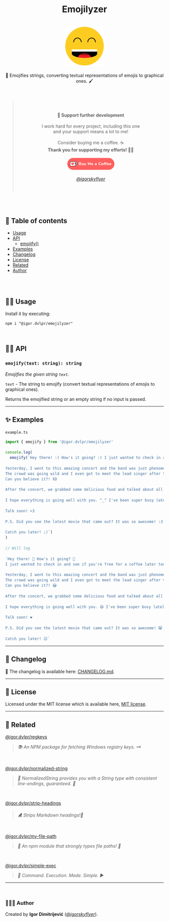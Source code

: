 <h1 align="center">Emojilyzer</h1>

<br>

<div align="center">
	<img src="https://raw.githubusercontent.com/igorskyflyer/npm-emojilyzer/main/assets/icon.png" width="128" height="128" alt="Emojilyzer logo">
</div>

<br>

<div align="center">
	💬 Emojifies strings, converting textual representations of emojis to graphical ones. 🖌️
</div>

<br>
<br>

<div align="center">
	<blockquote>
		<br>
		<h4>💖 Support further development</h4>
		<span>I work hard for every project, including this one
		<br>
		and your support means a lot to me!
		<br>
		<br>
		Consider buying me a coffee. ☕
		<br>
		<strong>Thank you for supporting my efforts! 🙏😊</strong></span>
		<br>
		<br>
		<a href="https://ko-fi.com/igorskyflyer" target="_blank"><img src="https://raw.githubusercontent.com/igorskyflyer/igorskyflyer/main/assets/ko-fi.png" alt="Donate to igorskyflyer" width="150"></a>
		<br>
		<br>
		<a href="https://github.com/igorskyflyer"><em>@igorskyflyer</em></a>
		<br>
		<br>
		<br>
	</blockquote>
</div>

<br>
<br>

## 📃 Table of contents

- [Usage](#-usage)
- [API](#-api)
  - [emojify()](#emojifytext-string-string)
- [Examples](#-examples)
- [Changelog](#-changelog)
- [License](#-license)
- [Related](#-related)
- [Author](#-author)

<br>
<br>

## 🕵🏼 Usage

Install it by executing:

```shell
npm i "@igor.dvlpr/emojilyzer"
```

<br>

## 🤹🏼 API

### `emojify(text: string): string`

*Emojifies the given string `text`.*  

`text` - The string to emojify (convert textual representations of emojis to graphical ones).  

Returns the emojified string or an empty string if no input is passed.

---

## ✨ Examples

`example.ts`
```ts
import { emojify } from '@igor.dvlpr/emojilyzer'

console.log(
  emojify(`Hey there! :) How's it going? :) I just wanted to check in and see if you're free for a coffee later today. I've got some exciting news to share!

Yesterday, I went to this amazing concert and the band was just phenomenal!
The crowd was going wild and I even got to meet the lead singer after the show!
Can you believe it?! XD

After the concert, we grabbed some delicious food and talked about all sorts of things. It was such a great night. :) Anyway, let me know if you're up for coffee! ;)

I hope everything is going well with you. ^_^ I've been super busy lately, but it's all good!

Talk soon! <3

P.S. Did you see the latest movie that came out? It was so awesome! :3 I was on the edge of my seat the whole time.

Catch you later! ;)`)
)

// Will log

`Hey there! 🙂 How's it going? 🙂
I just wanted to check in and see if you're free for a coffee later today. I've got some exciting news to share!

Yesterday, I went to this amazing concert and the band was just phenomenal!
The crowd was going wild and I even got to meet the lead singer after the show!
Can you believe it?! 😂

After the concert, we grabbed some delicious food and talked about all sorts of things. It was such a great night. 🙂 Anyway, let me know if you're up for coffee! 😉

I hope everything is going well with you. 😄 I've been super busy lately, but it's all good!

Talk soon! ❤️

P.S. Did you see the latest movie that came out? It was so awesome! 😸 I was on the edge of my seat the whole time.

Catch you later! 😉`
```

---

## 📝 Changelog

📑 The changelog is available here: [CHANGELOG.md](https://github.com/igorskyflyer/npm-emojilyzer/blob/main/CHANGELOG.md).

---

## 🪪 License

Licensed under the MIT license which is available here, [MIT license](https://github.com/igorskyflyer/npm-emojilyzer/blob/main/LICENSE).

---

## 🧬 Related

[@igor.dvlpr/regkeys](https://www.npmjs.com/package/@igor.dvlpr/regkeys)

> _📚 An NPM package for fetching Windows registry keys. 🗝_

<br>

[@igor.dvlpr/normalized-string](https://www.npmjs.com/package/@igor.dvlpr/normalized-string)

> _💊 NormalizedString provides you with a String type with consistent line-endings, guaranteed. 📮_

<br>

[@igor.dvlpr/strip-headings](https://www.npmjs.com/package/@igor.dvlpr/strip-headings)

> _⛸ Strips Markdown headings!🏹_

<br>

[@igor.dvlpr/my-file-path](https://www.npmjs.com/package/@igor.dvlpr/my-file-path)

> _🌟 An npm module that strongly types file paths! 🥊_

<br>

[@igor.dvlpr/simple-exec](https://www.npmjs.com/package/@igor.dvlpr/simple-exec)

> _🕺 Command. Execution. Made. Simple. ▶_

---

<br>

### 👨🏻‍💻 Author
Created by **Igor Dimitrijević** ([*@igorskyflyer*](https://github.com/igorskyflyer/)).
